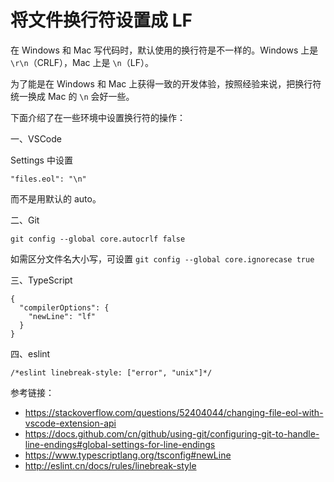 # 将文件换行符设置成 LF

在 Windows 和 Mac 写代码时，默认使用的换行符是不一样的。Windows 上是 `\r\n`（CRLF），Mac 上是 `\n`（LF）。

为了能是在 Windows 和 Mac 上获得一致的开发体验，按照经验来说，把换行符统一换成 Mac 的 `\n` 会好一些。

下面介绍了在一些环境中设置换行符的操作：

一、VSCode

Settings 中设置

```
"files.eol": "\n"
```

而不是用默认的 auto。

二、Git

```
git config --global core.autocrlf false
```

如需区分文件名大小写，可设置 `git config --global core.ignorecase true`

三、TypeScript

```
{
  "compilerOptions": {
    "newLine": "lf"
  }
}
```

四、eslint

```
/*eslint linebreak-style: ["error", "unix"]*/
```


参考链接：

- https://stackoverflow.com/questions/52404044/changing-file-eol-with-vscode-extension-api
- https://docs.github.com/cn/github/using-git/configuring-git-to-handle-line-endings#global-settings-for-line-endings
- https://www.typescriptlang.org/tsconfig#newLine
- http://eslint.cn/docs/rules/linebreak-style
